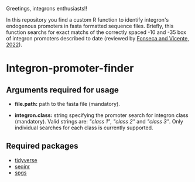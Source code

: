 

Greetings, integrons enthusiasts!!

In this repository you find a custom R function to identify integron's endogenous promoters in fasta formatted sequence files. Briefly, this function searchs for exact matchs of the correctly spaced -10 and -35 box of integron promoters described to date (reviewed by [Fonseca and Vicente, 2022](https://doi.org/10.3390/microorganisms10020224)).


# Integron-promoter-finder

## Arguments required for usage

- **file.path:** path to the fasta file (mandatory).

- **integron.class:** string specifying the promoter search for integron class (mandatory). Valid strings are: *"class 1"*, *"class 2"* and *"class 3"*. Only individual searches for each class is currently supported.


## Required packages

- [tidyverse]()
- [seqinr]()
- [spgs]()











